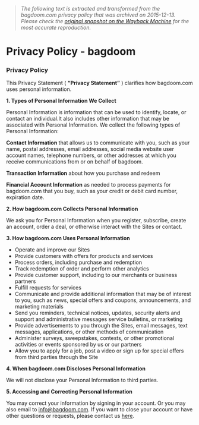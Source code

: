 > *The following text is extracted and transformed from the bagdoom.com privacy policy that was archived on 2015-12-13. Please check the [original snapshot on the Wayback Machine](https://web.archive.org/web/20151213064545id_/http%3A//www.bagdoom.com/privacy-policy) for the most accurate reproduction.*

# Privacy Policy - bagdoom

### Privacy Policy

This Privacy Statement ( **“Privacy Statement”** ) clarifies how bagdoom.com uses personal information.

**1\. Types of Personal Information We Collect**

Personal Information is information that can be used to identify, locate, or contact an individual.It also includes other information that may be associated with Personal Information. We collect the following types of Personal Information:

**Contact Information** that allows us to communicate with you, such as your name, postal addresses, email addresses, social media website user account names, telephone numbers, or other addresses at which you receive communications from or on behalf of bagdoom.

**Transaction Information** about how you purchase and redeem

**Financial Account Information** as needed to process payments for bagdoom.com that you buy, such as your credit or debit card number, expiration date.

**2\. How bagdoom.com Collects Personal Information**

We ask you for Personal Information when you register, subscribe, create an account, order a deal, or otherwise interact with the Sites or contact.

**3\. How bagdoom.com Uses Personal Information**

  * Operate and improve our Sites
  * Provide customers with offers for products and services
  * Process orders, including purchase and redemption
  * Track redemption of order and perform other analytics
  * Provide customer support, including to our merchants or business partners
  * Fulfill requests for services
  * Communicate and provide additional information that may be of interest to you, such as news, special offers and coupons, announcements, and marketing materials
  * Send you reminders, technical notices, updates, security alerts and support and administrative messages service bulletins, or marketing
  * Provide advertisements to you through the Sites, email messages, text messages, applications, or other methods of communication
  * Administer surveys, sweepstakes, contests, or other promotional activities or events sponsored by us or our partners
  * Allow you to apply for a job, post a video or sign up for special offers from third parties through the Site



**4\. When bagdoom.com Discloses Personal Information**

We will not disclose your Personal Information to third parties.

**5\. Accessing and Correcting Personal Information**

You may correct your information by signing in your account. Or you may also email to info@bagdoom.com. If you want to close your account or have other questions or requests, please contact us [here](http://pixelnet.nextmp.net/bagdoom/contacts).
